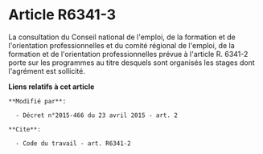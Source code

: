 # Article R6341-3

La consultation du Conseil national de l'emploi, de la formation et de l'orientation professionnelles et du            comité
régional de l'emploi, de la formation et de l'orientation professionnelles prévue à l'article R. 6341-2 porte sur les
programmes au titre desquels sont organisés les stages dont l'agrément est sollicité.

**Liens relatifs à cet article**

	**Modifié par**:

	  - Décret n°2015-466 du 23 avril 2015 - art. 2

	**Cite**:

	  - Code du travail - art. R6341-2
